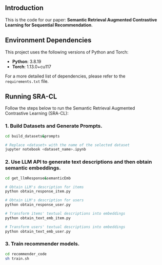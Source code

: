 ## Introduction
This is the code for our paper: **Semantic Retrieval Augmented Contrastive Learning for Sequential Recommendation**.

## Environment Dependencies
This project uses the following versions of Python and Torch:

- **Python**: 3.8.19
- **Torch**: 1.13.0+cu117

For a more detailed list of dependencies, please refer to the `requirements.txt` file.

## Running SRA-CL

Follow the steps below to run the Semantic Retrieval Augmented Contrastive Learning (SRA-CL):

### 1. Build Datasets and Generate Prompts.

```bash
cd build_datasets&prompts

# Replace <dataset> with the name of the selected dataset
jupyter notebook <dataset_name>.ipynb 
```

### 2. Use LLM API to generate text descriptions and then obtain semantic embeddings.

```bash
cd get_llmResponse&semanticEmb

# Obtain LLM's description for items
python obtain_response_item.py

# Obtain LLM's description for users
python obtain_response_user.py

# Transform items' textual descriptions into embeddings
python obtain_text_emb_item.py

# Transform users' textual descriptions into embeddings
python obtain_text_emb_user.py
```

### 3. Train recommender models.
```bash
cd recommender_code
sh train.sh
```